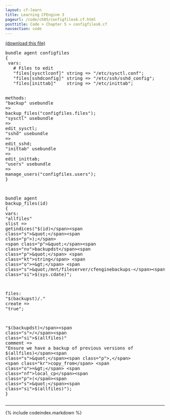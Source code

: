 ```yaml
---
layout: cf-learn
title: Learning CFEngine 3
pageurl: /code/ch05/configfiles6.cf.html
posttitle: Code > Chapter 5 > configfiles6.cf
navsection: code
---
```


[(download this file)](https://raw.github.com/zzamboni/cf-learn.info/master/src/ch05/configfiles6.cf)

<div class="highlight"><pre><span class="k">bundle</span> <span class="k">agent</span> <span class="nf">configfiles</span>
<span class="p">{</span>
 <span class="kd">vars</span><span class="p">:</span>  
   <span class="c"># Files to edit</span>
   <span class="p">&quot;</span><span class="nv">files[sysctlconf]</span><span class="p">&quot;</span> <span class="kt">string</span> <span class="o">=&gt;</span> <span class="s">&quot;/etc/sysctl.conf&quot;</span><span class="p">;</span>
   <span class="p">&quot;</span><span class="nv">files[sshdconfig]</span><span class="p">&quot;</span> <span class="kt">string</span> <span class="o">=&gt;</span> <span class="s">&quot;/etc/ssh/sshd_config&quot;</span><span class="p">;</span>
   <span class="p">&quot;</span><span class="nv">files[inittab]</span><span class="p">&quot;</span>    <span class="kt">string</span> <span class="o">=&gt;</span> <span class="s">&quot;/etc/inittab&quot;</span><span class="p">;</span>
   

 <span class="kd">methods</span><span class="p">:</span>
   <span class="s">&quot;backup&quot;</span>  <span class="kr">usebundle</span> <span class="o">=&gt;</span> <span class="nf">backup_files</span><span class="p">(</span><span class="s">&quot;configfiles.files&quot;</span><span class="p">);</span>
   <span class="s">&quot;sysctl&quot;</span>  <span class="kr">usebundle</span> <span class="o">=&gt;</span> <span class="nf">edit_sysctl</span><span class="p">;</span>
   <span class="s">&quot;sshd&quot;</span>    <span class="kr">usebundle</span> <span class="o">=&gt;</span> <span class="nf">edit_sshd</span><span class="p">;</span>
   <span class="s">&quot;inittab&quot;</span> <span class="kr">usebundle</span> <span class="o">=&gt;</span> <span class="nf">edit_inittab</span><span class="p">;</span>
   <span class="s">&quot;users&quot;</span>   <span class="kr">usebundle</span> <span class="o">=&gt;</span> <span class="nf">manage_users</span><span class="p">(</span><span class="s">&quot;configfiles.users&quot;</span><span class="p">);</span>
<span class="p">}</span>

<span class="k">bundle</span> <span class="k">agent</span> <span class="nf">backup_files</span><span class="p">(</span><span class="nv">id</span><span class="p">)</span>
<span class="p">{</span>
 <span class="kd">vars</span><span class="p">:</span>
   <span class="p">&quot;</span><span class="nv">allfiles</span><span class="p">&quot;</span>  <span class="kt">slist</span> <span class="o">=&gt;</span> <span class="nf">getindices</span><span class="p">(</span><span class="s">&quot;</span><span class="si">$(id)</span><span class="s">&quot;</span><span class="p">);</span>
   <span class="p">&quot;</span><span class="nv">backupdst</span><span class="p">&quot;</span> <span class="kt">string</span> <span class="o">=&gt;</span> <span class="s">&quot;/mnt/fileserver/cfenginebackups-</span><span class="si">$(sys.cdate)</span><span class="s">&quot;</span><span class="p">;</span>

 <span class="kd">files</span><span class="p">:</span>
   <span class="s">&quot;</span><span class="si">$(backupst)</span><span class="s">/.&quot;</span>
     <span class="kr">create</span> <span class="o">=&gt;</span> <span class="s">&quot;true&quot;</span><span class="p">;</span>

   <span class="s">&quot;</span><span class="si">$(backupdst)</span><span class="s">/</span><span class="si">$(allfiles)</span><span class="s">&quot;</span>
     <span class="kr">comment</span> <span class="o">=&gt;</span> <span class="s">&quot;Ensure we have a backup of previous versions of </span><span class="si">$(allfiles)</span><span class="s">&quot;</span><span class="p">,</span>
     <span class="kr">copy_from</span> <span class="o">=&gt;</span> <span class="nf">local_cp</span><span class="p">(</span><span class="s">&quot;</span><span class="si">$(allfiles)</span><span class="s">&quot;</span><span class="p">);</span>
<span class="p">}</span>
</pre></div>


----

{% include codeindex.markdown %}
